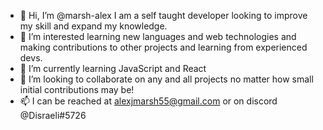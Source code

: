 - 👋 Hi, I’m @marsh-alex I am a self taught developer looking to improve my skill and expand my knowledge.
- 👀 I’m interested learning new languages and web technologies and making contributions to other projects and learning from experienced devs.
- 🌱 I’m currently learning JavaScript and React
- 💞️ I’m looking to collaborate on any and all projects no matter how small initial contributions may be!
- 📫 I can be reached at alexjmarsh55@gmail.com or on discord @Disraeli#5726
